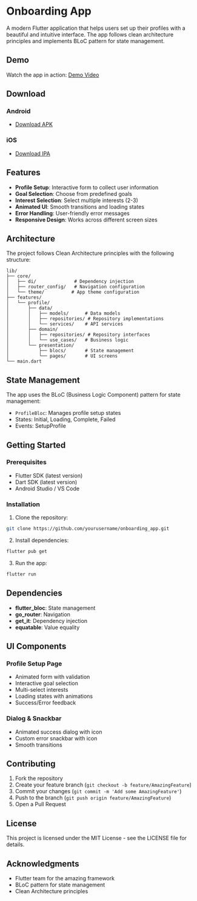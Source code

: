 # Onboarding App

A modern Flutter application that helps users set up their profiles with a beautiful and intuitive interface. The app follows clean architecture principles and implements BLoC pattern for state management.

## Demo

Watch the app in action: [Demo Video](https://drive.google.com/file/d/155l8UgXM2_fmhwvFbvlXSp8nHnUH7N2B/view?usp=sharing)

## Download

### Android
- [Download APK](https://github.com/NagesoHaile/onboarding_app/blob/master/app-release.apk)

### iOS
- [Download IPA](build/app/outputs/ios/app-release.ipa)

## Features

- **Profile Setup**: Interactive form to collect user information
- **Goal Selection**: Choose from predefined goals
- **Interest Selection**: Select multiple interests (2-3)
- **Animated UI**: Smooth transitions and loading states
- **Error Handling**: User-friendly error messages
- **Responsive Design**: Works across different screen sizes

## Architecture

The project follows Clean Architecture principles with the following structure:

```
lib/
├── core/
│   ├── di/              # Dependency injection
│   ├── router_config/   # Navigation configuration
│   └── theme/          # App theme configuration
├── features/
│   └── profile/
│       ├── data/
│       │   ├── models/      # Data models
│       │   ├── repositories/ # Repository implementations
│       │   └── services/    # API services
│       ├── domain/
│       │   ├── repositories/ # Repository interfaces
│       │   └── use_cases/   # Business logic
│       └── presentation/
│           ├── blocs/       # State management
│           └── pages/       # UI screens
└── main.dart
```

## State Management

The app uses the BLoC (Business Logic Component) pattern for state management:
- `ProfileBloc`: Manages profile setup states
- States: Initial, Loading, Complete, Failed
- Events: SetupProfile

## Getting Started

### Prerequisites

- Flutter SDK (latest version)
- Dart SDK (latest version)
- Android Studio / VS Code

### Installation

1. Clone the repository:
```bash
git clone https://github.com/yourusername/onboarding_app.git
```

2. Install dependencies:
```bash
flutter pub get
```

3. Run the app:
```bash
flutter run
```

## Dependencies

- **flutter_bloc**: State management
- **go_router**: Navigation
- **get_it**: Dependency injection
- **equatable**: Value equality

## UI Components

### Profile Setup Page
- Animated form with validation
- Interactive goal selection
- Multi-select interests
- Loading states with animations
- Success/Error feedback

### Dialog & Snackbar
- Animated success dialog with icon
- Custom error snackbar with icon
- Smooth transitions

## Contributing

1. Fork the repository
2. Create your feature branch (`git checkout -b feature/AmazingFeature`)
3. Commit your changes (`git commit -m 'Add some AmazingFeature'`)
4. Push to the branch (`git push origin feature/AmazingFeature`)
5. Open a Pull Request

## License

This project is licensed under the MIT License - see the LICENSE file for details.

## Acknowledgments

- Flutter team for the amazing framework
- BLoC pattern for state management
- Clean Architecture principles
